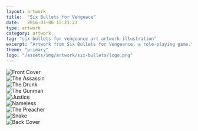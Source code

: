 ```yaml
---
layout: artwork
title:  "Six Bullets for Vengeace"
date:   2016-04-06 15:21:23
type: artwork
category: artwork
tag: "six bullets for vengeance art artwork illustration"
excerpt: "Artwork from Six Bullets for Vengeance, a role-playing game."
theme: "primary"
logo: "/assets/img/artwork/six-bullets/logo.png"
---
```

<div class="image-container">
	<div class="wrapper">
		<section class="artwork">
			<img src="/img/artwork/six-bullets/cover.jpg" alt="Front Cover"/>		
		</section>
		<section class="artwork">
			<img src="/img/artwork/six-bullets/assassin.jpg" alt="The Assassin"/>		
		</section>
		<section class="artwork">
			<img src="/img/artwork/six-bullets/drunk.jpg" alt="The Drunk"/>		
		</section>
		<section class="artwork">
			<img src="/img/artwork/six-bullets/gunman.jpg" alt="The Gunman"/>		
		</section>
		<section class="artwork">
			<img src="/img/artwork/six-bullets/justice.jpg" alt="Justice"/>		
		</section>
		<section class="artwork">
			<img src="/img/artwork/six-bullets/nameless.jpg" alt="Nameless"/>		
		</section>
		<section class="artwork">
			<img src="/img/artwork/six-bullets/preacher.jpg" alt="The Preacher"/>		
		</section>
		<section class="artwork">
			<img src="/img/artwork/six-bullets/snake.jpg" alt="Snake"/>		
		</section>
		<section class="artwork">
			<img src="/img/artwork/six-bullets/backCover.jpg" alt="Back Cover"/>		
		</section>
	</div>
</div>